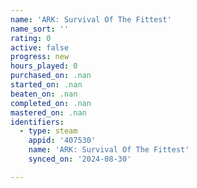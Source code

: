 ```yaml
---
name: 'ARK: Survival Of The Fittest'
name_sort: ''
rating: 0
active: false
progress: new
hours_played: 0
purchased_on: .nan
started_on: .nan
beaten_on: .nan
completed_on: .nan
mastered_on: .nan
identifiers:
  - type: steam
    appid: '407530'
    name: 'ARK: Survival Of The Fittest'
    synced_on: '2024-08-30'

---
```

